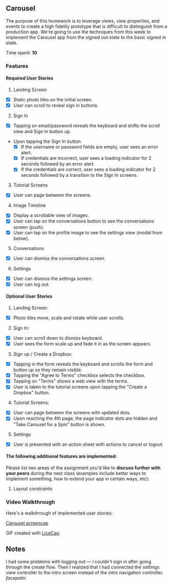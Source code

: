 ## Carousel

The purpose of this homework is to leverage views, view properties, and events to create a high fidelity prototype that is difficult to distinguish from a production app. We're going to use the techniques from this week to implement the Carousel app from the signed out state to the basic signed in state.

Time spent: **10**

### Features

#### Required User Stories

1. Landing Screen
  - [x] Static photo tiles on the initial screen.
  - [x] User can scroll to reveal sign in buttons.
2. Sign In
  - [x] Tapping on email/password reveals the keyboard and shifts the scroll view and Sign In button up.
  - Upon tapping the Sign In button.
     - [x] If the username or password fields are empty, user sees an error alert.
     - [x] If credentials are incorrect, user sees a loading indicator for 2 seconds followed by an error alert.
     - [x] If the credentials are correct, user sees a loading indicator for 2 seconds followed by a transition to the Sign In screens.
3. Tutorial Screens
  - [x] User can page between the screens.
4. Image Timeline
  - [x] Display a scrollable view of images.
  - [x] User can tap on the conversations button to see the conversations screen (push).
  - [x] User can tap on the profile image to see the settings view (modal from below).
5. Conversations
  - [x] User can dismiss the conversations screen.
6. Settings
  - [x] User can dismiss the settings screen.
  - [x] User can log out.

#### Optional User Stories

1. Landing Screen:
  - [x] Photo tiles move, scale and rotate while user scrolls.
2. Sign In:
  - [x] User can scroll down to dismiss keyboard.
  - [x] User sees the form scale up and fade it in as the screen appears.
3. Sign up / Create a Dropbox:
  - [x] Tapping in the form reveals the keyboard and scrolls the form and button up so they remain visible.
  - [x] Tapping the "Agree to Terms" checkbox selects the checkbox.
  - [x] Tapping on "Terms" shows a web view with the terms.
  - [x] User is taken to the tutorial screens upon tapping the "Create a Dropbox" button.
4. Tutorial Screens:
  - [x] User can page between the screens with updated dots.
  - [x] Upon reaching the 4th page, the page indicator dots are hidden and "Take Carousel for a Spin" button is shown.
5. Settings
  - [x] User is presented with an action sheet with actions to cancel or logout.


#### The following **additional** features are implemented:

Please list two areas of the assignment you'd like to **discuss further with your peers** during the next class (examples include better ways to implement something, how to extend your app in certain ways, etc):

1. Layout constraints

### Video Walkthrough

Here's a walkthrough of implemented user stories:

[Carousel screencap](https://github.com/yangligeryang/codepath/blob/master/assignments/CarouselDemo/screencap.gif?raw=true)

GIF created with [LiceCap](http://www.cockos.com/licecap/).

## Notes

I had some problems with logging out — I couldn't sign in after going through the create flow. Then I realized that I had connected the settings view controller to the intro screen instead of the intro navigation controller. _facepalm_
